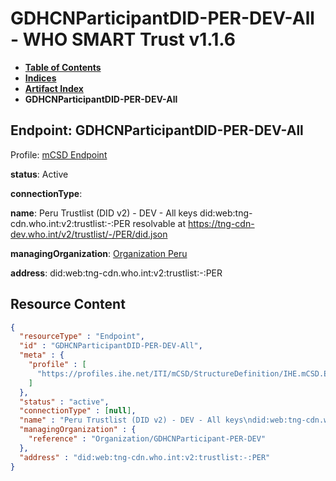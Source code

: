 # GDHCNParticipantDID-PER-DEV-All - WHO SMART Trust v1.1.6

* [**Table of Contents**](toc.md)
* [**Indices**](indices.md)
* [**Artifact Index**](artifacts.md)
* **GDHCNParticipantDID-PER-DEV-All**

## Endpoint: GDHCNParticipantDID-PER-DEV-All

Profile: [mCSD Endpoint](https://profiles.ihe.net/ITI/mCSD/4.0.0/StructureDefinition-IHE.mCSD.Endpoint.html)

**status**: Active

**connectionType**: 

**name**: Peru Trustlist (DID v2) - DEV - All keys did:web:tng-cdn.who.int:v2:trustlist:-:PER resolvable at https://tng-cdn-dev.who.int/v2/trustlist/-/PER/did.json

**managingOrganization**: [Organization Peru](Organization-GDHCNParticipant-PER-DEV.md)

**address**: did:web:tng-cdn.who.int:v2:trustlist:-:PER



## Resource Content

```json
{
  "resourceType" : "Endpoint",
  "id" : "GDHCNParticipantDID-PER-DEV-All",
  "meta" : {
    "profile" : [
      "https://profiles.ihe.net/ITI/mCSD/StructureDefinition/IHE.mCSD.Endpoint"
    ]
  },
  "status" : "active",
  "connectionType" : [null],
  "name" : "Peru Trustlist (DID v2) - DEV - All keys\ndid:web:tng-cdn.who.int:v2:trustlist:-:PER\nresolvable at https://tng-cdn-dev.who.int/v2/trustlist/-/PER/did.json",
  "managingOrganization" : {
    "reference" : "Organization/GDHCNParticipant-PER-DEV"
  },
  "address" : "did:web:tng-cdn.who.int:v2:trustlist:-:PER"
}

```

